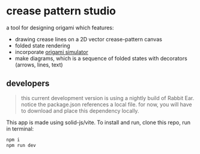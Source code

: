 # crease pattern studio

a tool for designing origami which features:

- drawing crease lines on a 2D vector crease-pattern canvas
- folded state rendering
- incorporate [origami simulator](https://origamisimulator.org/)
- make diagrams, which is a sequence of folded states with decorators (arrows, lines, text)

## developers

> this current development version is using a nightly build of Rabbit Ear. notice the package.json references a local file. for now, you will have to download and place this dependency locally.

This app is made using solid-js/vite. To install and run, clone this repo, run in terminal:

```bash
npm i
npm run dev
```
